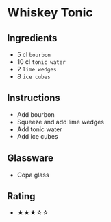 # Whiskey Tonic

## Ingredients
- 5 cl `bourbon`
- 10 cl `tonic water`
- 2 `lime wedges`
- 8 `ice cubes`

## Instructions
- Add bourbon
- Squeeze and add lime wedges
- Add tonic water
- Add ice cubes

## Glassware
- Copa glass

## Rating
- ★★★☆☆